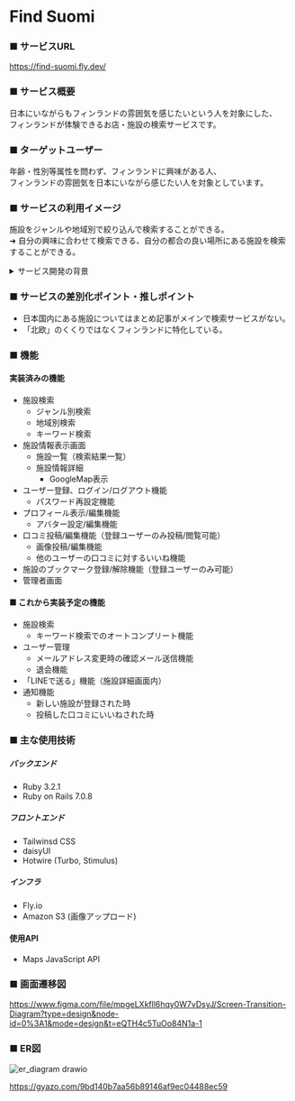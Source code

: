 #  Find Suomi

### ■ サービスURL
https://find-suomi.fly.dev/

### ■ サービス概要
日本にいながらもフィンランドの雰囲気を感じたいという人を対象にした、  
フィンランドが体験できるお店・施設の検索サービスです。

### ■ ターゲットユーザー
年齢・性別等属性を問わず、フィンランドに興味がある人、  
フィンランドの雰囲気を日本にいながら感じたい人を対象としています。

### ■ サービスの利用イメージ
施設をジャンルや地域別で絞り込んで検索することができる。  
➜ 自分の興味に合わせて検索できる、自分の都合の良い場所にある施設を検索することができる。

<details>
<summary>サービス開発の背景</summary>
フィンランドの雰囲気が感じられる施設をネットで検索すると、「北欧」でまとめられていたり  
まとめ記事やブログがメインで、行きたいジャンルの施設や自分が行ける範囲にある所の情報を得るまでに時間がかかります。  
そこで、フィンランドに関連した施設に特化していて、かつジャンルと場所で検索しやすいものがあれば欲しいと思い、  
このサービスを考えました。  
なかなか現地に行けないけれどフィンランドを体験したいという人に向けて、  
一箇所で情報がまとまっていて探しやすい、訪問予定が立てやすくなるサービスにしていきたいと考えています。
</details>

### ■ サービスの差別化ポイント・推しポイント
- 日本国内にある施設についてはまとめ記事がメインで検索サービスがない。
- 「北欧」のくくりではなくフィンランドに特化している。

### ■ 機能
#### 実装済みの機能
- 施設検索
  - ジャンル別検索
  - 地域別検索
  - キーワード検索
- 施設情報表示画面
  - 施設一覧（検索結果一覧）
  - 施設情報詳細
    - GoogleMap表示
- ユーザー登録、ログイン/ログアウト機能
  - パスワード再設定機能
- プロフィール表示/編集機能
  - アバター設定/編集機能
- 口コミ投稿/編集機能（登録ユーザーのみ投稿/閲覧可能）
  - 画像投稿/編集機能
  - 他のユーザーの口コミに対するいいね機能
- 施設のブックマーク登録/解除機能（登録ユーザーのみ可能）
- 管理者画面

#### ■ これから実装予定の機能
- 施設検索
  - キーワード検索でのオートコンプリート機能
- ユーザー管理
  - メールアドレス変更時の確認メール送信機能
  - 退会機能
- 「LINEで送る」機能（施設詳細画面内）
- 通知機能
  - 新しい施設が登録された時
  - 投稿した口コミにいいねされた時

### ■ 主な使用技術
##### バックエンド
- Ruby 3.2.1
- Ruby on Rails 7.0.8

##### フロントエンド
- Tailwinsd CSS
- daisyUI
- Hotwire (Turbo, Stimulus)

##### インフラ
- Fly.io
- Amazon S3 (画像アップロード)

#### 使用API
- Maps JavaScript API

### ■ 画面遷移図
https://www.figma.com/file/mpgeLXkfll6hqy0W7vDsyJ/Screen-Transition-Diagram?type=design&node-id=0%3A1&mode=design&t=eQTH4c5TuOo84N1a-1

### ■ ER図
![er_diagram drawio](https://github.com/noriko-tahara/find_suomi/assets/116807250/ba6eafe8-b8c3-4e96-acc1-38aa9567c269)

https://gyazo.com/9bd140b7aa56b89146af9ec04488ec59
